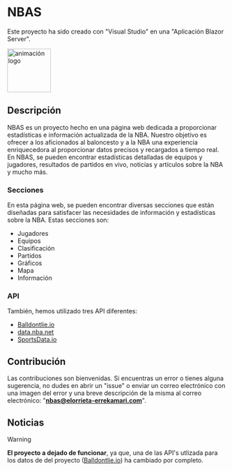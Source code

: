 # NBAS
Este proyecto ha sido creado con "Visual Studio" en una "Aplicación Blazor Server".

<img src="NBA_FINAL_PROJECT/wwwroot/img/logo/Logo_NBAS_3.gif" width="100px" alt="animación logo" />

## Descripción
NBAS es un proyecto hecho en una página web dedicada a proporcionar estadísticas e información actualizada de la NBA. Nuestro objetivo es ofrecer a los aficionados al baloncesto y a la NBA una experiencia enriquecedora al proporcionar datos precisos y recargados a tiempo real. En NBAS, se pueden encontrar estadísticas detalladas de equipos y jugadores, resultados de partidos en vivo, noticias y artículos sobre la NBA y mucho más.

### Secciones
En esta página web, se pueden encontrar diversas secciones que están diseñadas para satisfacer las necesidades de información y estadísticas sobre la NBA. Estas secciones son:
* Jugadores
* Equipos
* Clasificación
* Partidos
* Gráficos
* Mapa
* Información

### API
 También, hemos utilizado tres API diferentes:
* [Balldontlie.io](https://app.balldontlie.io/)
* [data.nba.net](https://github.com/kshvmdn/nba.js/blob/master/docs/api/DATA.md)
* [SportsData.io](https://sportsdata.io/developers/api-documentation/nba)

## Contribución
Las contribuciones son bienvenidas. Si encuentras un error o tienes alguna sugerencia, no dudes en abrir un "issue" o enviar un correo electrónico con una imagen del error y una breve descripción de la misma al correo electrónico: "**nbas@elorrieta-errekamari.com**".

## Noticias
> [!WARNING]
> **El proyecto a dejado de funcionar**, ya que, una de las API's utlizada para los datos de del proyecto ([Balldontlie.io](https://app.balldontlie.io/)) ha cambiado por completo.
